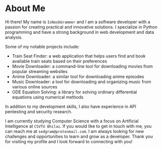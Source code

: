 # About Me

Hi there! My name is `IsNoobGrammer` and I am a software developer with a passion for creating practical and innovative solutions. I specialize in Python programming and have a strong background in web development and data analysis.

Some of my notable projects include:

- Train Seat Finder: a web application that helps users find and book available train seats based on their preferences
- Movie Downloader: a command-line tool for downloading movies from popular streaming websites
- Anime Downloader: a similar tool for downloading anime episodes
- Music Downloader: a tool for downloading and organizing music from various online sources
- ODE Equation Solving: a library for solving ordinary differential equations using numerical methods

In addition to my development skills, I also have experience in API pentesting and security research.

I am currently studying Computer Science with a focus on Artificial Intelligence at `CSVTU Bhilai`. If you would like to get in touch with me, you can reach me at `sedgram@protonmail.com`. 
I am always looking for new challenges and opportunities to learn and grow as a developer. Thank you for visiting my profile and I look forward to connecting with you!
